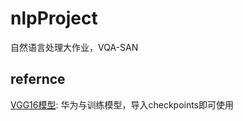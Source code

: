 # nlpProject
自然语言处理大作业，VQA-SAN



## refernce

[VGG16模型](https://gitee.com/mindspore/mindspore/tree/r1.2/model_zoo/official/cv/vgg16): 华为与训练模型，导入checkpoints即可使用